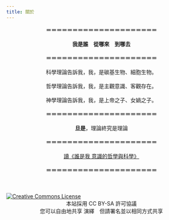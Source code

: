 ```yaml
---
title: 關於
---
```


<center><b>＝＝＝＝＝＝＝＝＝＝＝＝＝＝＝＝＝＝＝＝＝</b></center>
<br>
<center><b>我是誰　從哪來　到哪去</b></center>
<br>
<center><b>＝＝＝＝＝＝＝＝＝＝＝＝＝＝＝＝＝＝＝＝＝</b></center>
<br>
<center>科學理論告訴我，我，是碳基生物、細胞生物。</center><!--屬於：真核域、動物界、真後生動物亞界、兩側對稱動物、後口動物總門、脊索動物門、脊索動物亞門、有頜總綱、哺乳綱、獸亞綱、真獸下綱、靈長總目、靈長動物、靈長目、簡鼻亞目、類人猿下目、狹鼻猴次目、人猿總科、人科、人亞科、人屬、智人種。基本組成成分爲：水、蛋白質、脂肪、無機物。基本組成元素爲：氧、碳、氫、氮、鈣、磷、鉀、硫、鈉、氯、鎂。基本組成粒子爲：費米子、玻色子。-->
<br>
<center>哲學理論告訴我，我，是主觀意識、客觀存在。</center>
<br>
<center>神學理論告訴我，我，是上帝之子、女媧之子。</center>
<br>
<center><b>＝＝＝＝＝＝＝＝＝＝＝＝＝＝＝＝＝＝＝＝＝</b></center>
<br>
<center><strong class="emphasis-point">旦是</strong>，理論終究是理論</center>
<br>
<center><b>＝＝＝＝＝＝＝＝＝＝＝＝＝＝＝＝＝＝＝＝＝</b></center>
<br>
<center><a href="https://medium.com/@yvonne2886/%E8%AA%B0%E6%98%AF%E6%88%91-%E6%84%8F%E8%AD%98%E7%9A%84%E5%93%B2%E5%AD%B8%E8%88%87%E7%A7%91%E5%AD%B8-%E9%9B%9C%E8%AE%80-3-32fb62c5095f">讀《誰是我 意識的哲學與科學》</a></center>
<br>
<center><b>＝＝＝＝＝＝＝＝＝＝＝＝＝＝＝＝＝＝＝＝＝</b></center>
<br>
<br>
<br>
<a rel="license" href="http://creativecommons.org/licenses/by-sa/4.0/"><img alt="Creative Commons License" style="border-width:0" src="https://i.creativecommons.org/l/by-sa/4.0/88x31.png" /></a>

<center>本站採用 CC BY-SA 許可協議</center>
<center>您可以自由地共享 演繹　但請署名並以相同方式共享</center>
